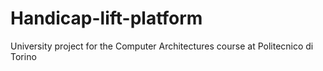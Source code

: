 # Handicap-lift-platform
University project for the Computer Architectures course at Politecnico di Torino 
